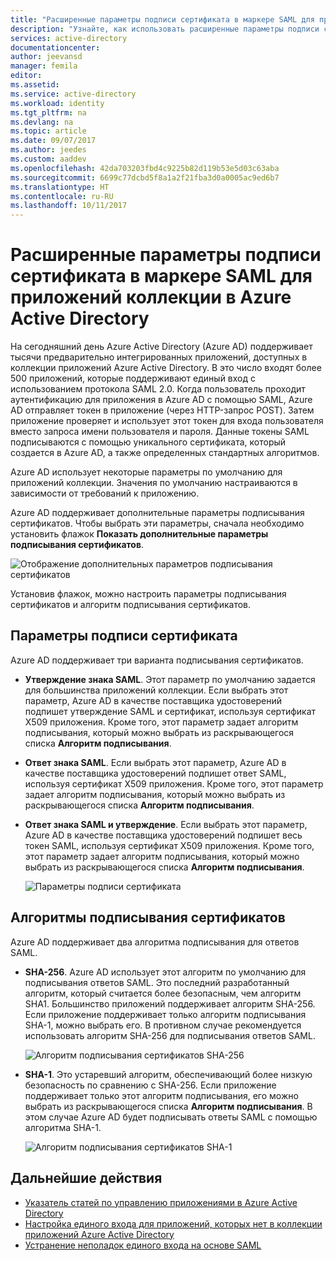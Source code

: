 ```yaml
---
title: "Расширенные параметры подписи сертификата в маркере SAML для предварительно интегрированных приложений в Azure Active Directory | Документация Майкрософт"
description: "Узнайте, как использовать расширенные параметры подписи сертификата в маркере SAML для предварительно интегрированных приложений в Azure Active Directory"
services: active-directory
documentationcenter: 
author: jeevansd
manager: femila
editor: 
ms.assetid: 
ms.service: active-directory
ms.workload: identity
ms.tgt_pltfrm: na
ms.devlang: na
ms.topic: article
ms.date: 09/07/2017
ms.author: jeedes
ms.custom: aaddev
ms.openlocfilehash: 42da703203fbd4c9225b82d119b53e5d03c63aba
ms.sourcegitcommit: 6699c77dcbd5f8a1a2f21fba3d0a0005ac9ed6b7
ms.translationtype: HT
ms.contentlocale: ru-RU
ms.lasthandoff: 10/11/2017
---
```

# <a name="advanced-certificate-signing-options-in-the-saml-token-for-gallery-apps-in-azure-active-directory"></a>Расширенные параметры подписи сертификата в маркере SAML для приложений коллекции в Azure Active Directory
На сегодняшний день Azure Active Directory (Azure AD) поддерживает тысячи предварительно интегрированных приложений, доступных в коллекции приложений Azure Active Directory. В это число входят более 500 приложений, которые поддерживают единый вход с использованием протокола SAML 2.0. Когда пользователь проходит аутентификацию для приложения в Azure AD с помощью SAML, Azure AD отправляет токен в приложение (через HTTP-запрос POST). Затем приложение проверяет и использует этот токен для входа пользователя вместо запроса имени пользователя и пароля. Данные токены SAML подписываются с помощью уникального сертификата, который создается в Azure AD, а также определенных стандартных алгоритмов.

Azure AD использует некоторые параметры по умолчанию для приложений коллекции. Значения по умолчанию настраиваются в зависимости от требований к приложению.

Azure AD поддерживает дополнительные параметры подписывания сертификатов. Чтобы выбрать эти параметры, сначала необходимо установить флажок **Показать дополнительные параметры подписывания сертификатов**.

![Отображение дополнительных параметров подписывания сертификатов][1]

Установив флажок, можно настроить параметры подписывания сертификатов и алгоритм подписывания сертификатов.

## <a name="certificate-signing-options"></a>Параметры подписи сертификата

Azure AD поддерживает три варианта подписывания сертификатов.

* **Утверждение знака SAML**. Этот параметр по умолчанию задается для большинства приложений коллекции. Если выбрать этот параметр, Azure AD в качестве поставщика удостоверений подпишет утверждение SAML и сертификат, используя сертификат X509 приложения. Кроме того, этот параметр задает алгоритм подписывания, который можно выбрать из раскрывающегося списка **Алгоритм подписывания**.

* **Ответ знака SAML**. Если выбрать этот параметр, Azure AD в качестве поставщика удостоверений подпишет ответ SAML, используя сертификат X509 приложения. Кроме того, этот параметр задает алгоритм подписывания, который можно выбрать из раскрывающегося списка **Алгоритм подписывания**.

* **Ответ знака SAML и утверждение**. Если выбрать этот параметр, Azure AD в качестве поставщика удостоверений подпишет весь токен SAML, используя сертификат X509 приложения. Кроме того, этот параметр задает алгоритм подписывания, который можно выбрать из раскрывающегося списка **Алгоритм подписывания**.

    ![Параметры подписи сертификата][4]

## <a name="certificate-signing-algorithms"></a>Алгоритмы подписывания сертификатов

Azure AD поддерживает два алгоритма подписывания для ответов SAML.

* **SHA-256**. Azure AD использует этот алгоритм по умолчанию для подписывания ответов SAML. Это последний разработанный алгоритм, который считается более безопасным, чем алгоритм SHA1. Большинство приложений поддерживает алгоритм SHA-256. Если приложение поддерживает только алгоритм подписывания SHA-1, можно выбрать его. В противном случае рекомендуется использовать алгоритм SHA-256 для подписывания ответов SAML.

    ![Алгоритм подписывания сертификатов SHA-256][3]

* **SHA-1**. Это устаревший алгоритм, обеспечивающий более низкую безопасность по сравнению с SHA-256. Если приложение поддерживает только этот алгоритм подписывания, его можно выбрать из раскрывающегося списка **Алгоритм подписывания**. В этом случае Azure AD будет подписывать ответы SAML с помощью алгоритма SHA-1.

    ![Алгоритм подписывания сертификатов SHA-1][2]

## <a name="next-steps"></a>Дальнейшие действия
* [Указатель статей по управлению приложениями в Azure Active Directory](active-directory-apps-index.md)
* [Настройка единого входа для приложений, которых нет в коллекции приложений Azure Active Directory](active-directory-saas-custom-apps.md)
* [Устранение неполадок единого входа на основе SAML](develop/active-directory-saml-debugging.md)

<!--Image references-->

[1]: ./media/active-directory-enterprise-apps-advance-certificate-options/saml-advance-certificate.png
[2]: ./media/active-directory-enterprise-apps-advance-certificate-options/saml-signing-algo-sha1.png
[3]: ./media/active-directory-enterprise-apps-advance-certificate-options/saml-signing-algo-sha256.png
[4]: ./media/active-directory-enterprise-apps-advance-certificate-options/saml-signing-options.png
